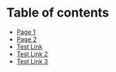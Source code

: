 # Table of contents

* [Page 1](README.md)
* [Page 2](page-2.md)
* [Test Link]()
* [Test Link 2](https://app.gitbook-staging.com/s/im5PiZkP0JmfF3k2LNeq/page-2#heading-1)
* [Test Link 3](htts://app.gitbook.com/o/M6BrxtuiVnqv5V3cgPu4/s/im5PiZkP0JmfF3k2LNeq/page-2#heading-1)
